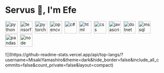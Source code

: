 # Servus 👋, I'm Efe

<p align="left">
<img src="https://cdn.jsdelivr.net/gh/devicons/devicon/icons/python/python-original.svg" alt="python" width="40" height="40"/>&nbsp;
<img src="https://cdn.jsdelivr.net/gh/devicons/devicon/icons/tensorflow/tensorflow-original.svg" alt="tensorflow" width="40" height="40"/>&nbsp;
<img src="https://cdn.jsdelivr.net/gh/devicons/devicon/icons/pytorch/pytorch-original.svg" alt="pytorch" width="40" height="40"/>&nbsp;
<img src="https://cdn.jsdelivr.net/gh/devicons/devicon/icons/opencv/opencv-original.svg" alt="opencv" width="40" height="40"/>&nbsp;
<img src="https://icon.icepanel.io/Technology/svg/C%23-%28CSharp%29.svg" alt="c#" width="40" height="40"/>&nbsp;
<img src="https://cdn.jsdelivr.net/gh/devicons/devicon/icons/html5/html5-original.svg" alt="html" width="40" height="40"/>&nbsp;
<img src="https://cdn.jsdelivr.net/gh/devicons/devicon/icons/css3/css3-original.svg" alt="css" width="40" height="40"/>&nbsp;
<img src="https://cdn.jsdelivr.net/gh/devicons/devicon/icons/javascript/javascript-original.svg" alt="javascript" width="40" height="40"/>&nbsp;
<img src="https://cdn.jsdelivr.net/gh/devicons/devicon/icons/dot-net/dot-net-original.svg" alt="dotnet" width="40" height="40"/>&nbsp;
<img src="https://icon.icepanel.io/Technology/png-shadow-512/Microsoft-SQL-Server.png" alt="mssql" width="40" height="40"/>&nbsp;
<img src="https://cdn.jsdelivr.net/gh/devicons/devicon/icons/pandas/pandas-original.svg" alt="pandas" width="40" height="40"/>&nbsp;
<img src="https://cdn.jsdelivr.net/gh/devicons/devicon/icons/nodejs/nodejs-original.svg" alt="node" width="40" height="40"/>&nbsp;
</p>
![](https://github-readme-stats.vercel.app/api/top-langs/?username=MisakiYamashiro&theme=dark&hide_border=false&include_all_commits=false&count_private=false&layout=compact)

